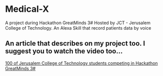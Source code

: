# Medical-X
A project during Hackathon GreatMinds 3# Hosted by JCT - Jerusalem College of Technology. An Alexa Skill that record patients data by voice
## An article that describes on my project too. I suggest you to watch the video too...
[100 of Jerusalem College of Technology students competing in Hackathon GreatMinds 3#](https://www.inn.co.il/news/422367)
